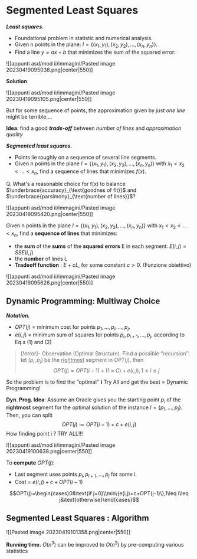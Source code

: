
# Segmented Least Squares

**_Least squares._**
- Foundational problem in statistic and numerical analysis.
- Given n points in the plane: $I =\{(x_1, y_1), (x_2, y_2) , \dots , (x_n, y_n)\}.$
- Find a line $y = ax + b$ that minimizes the sum of the squared error:

![[appunti asd/mod ii/immagini/Pasted image 20230419095038.png|center|550]]

**Solution**

![[appunti asd/mod ii/immagini/Pasted image 20230419095105.png|center|550]]

But for some sequence of points, the approximation given by _just one line_ might be terrible....

**Idea**: find a good _**trade-off**_ between _number of lines_ and _approximation quality_

_**Segmented least squares.**_
- Points lie roughly on a sequence of several line segments.
- Given n points in the plane $I= \{(x_1, y_1), (x_2, y_2) ,\dots , (x_n, y_n)\}$ with $x_1 \lt x_2 \lt \dots \lt x_n$, find a sequence of lines that minimizes $f(x).$

Q. What's a reasonable choice for f(x) to balance $\underbrace{accuracy}_{\text{goodnes of fit}}$ and $\underbrace{parsimony}_{\text{number of lines}}$?

![[appunti asd/mod ii/immagini/Pasted image 20230419095420.png|center|550]]

Given n points in the plane $I= \{(x_1, y_1), (x_2, y_2) ,\dots , (x_n, y_n)\}$ with $x_1 \lt x_2 \lt \dots \lt x_n$, find a **sequence of lines** that minimizes:
- the **sum** of the **sums** of the **squared errors** E in each segment: $E(i,j)=SSE(i,j)$
- the **number** of lines L 
- **Tradeoff function** : $E + c L$, for some constant $c > 0$. (Funzione obiettivo)

![[appunti asd/mod ii/immagini/Pasted image 20230419095626.png|center|550]]

## Dynamic Programming: Multiway Choice

**_Notation._**
- $OPT(j)$ = minimum cost for points $p_1,\dots, p_i , \dots , p_j.$
- $e(i, j)$ = minimum sum of squares for points $p_i, p_{i+1} ,\dots , p_j$, according to Eq.s (1) and (2)

>[!error]- Observation (Optimal Structure).
>Find a possible ‘’recursion’’: let $[p_i, p_j]$ be the <u>rightmost</u> segment in $OPT(j)$, then
>$$OPT(j) = OPT(i-1) + (1 \times C) + e(i,j), 1 \leq i \leq j$$

So the problem is to find the ‘’optimal’’ **i**
Try All and get the best = Dynamic Programming!

**Dyn. Prog. Idea**: Assume an Oracle gives you the starting point $p_i$ of the **rightmost** segment for the optimal solution of the instance $I = \{p_1 ,\dots, p_j \}$. Then, you can split $$OPT(j) \coloneqq OPT(i-1) + c + e(i,j)$$
How finding point i ? TRY ALL!!!

![[appunti asd/mod ii/immagini/Pasted image 20230419100638.png|center|550]]

To **compute** $OPT(j)$:
- Last segment uses points $p_i, p_{i+1} , \dots , p_j$ for some i.
- Cost = $e(i, j) + c + OPT(i-1)$

$$OPT(j)=\begin{cases}0&\text{if j=0}\\min\{e(i,j)+c+OPT(j-1)\},1\leq i\leq j&\text{otherwise}\end{cases}$$

## Segmented Least Squares : Algorithm

![[Pasted image 20230419101358.png|center|550]]

**Running time.** $O(n^3)$
can be improved to $O(n^2)$ by pre-computing various statistics

